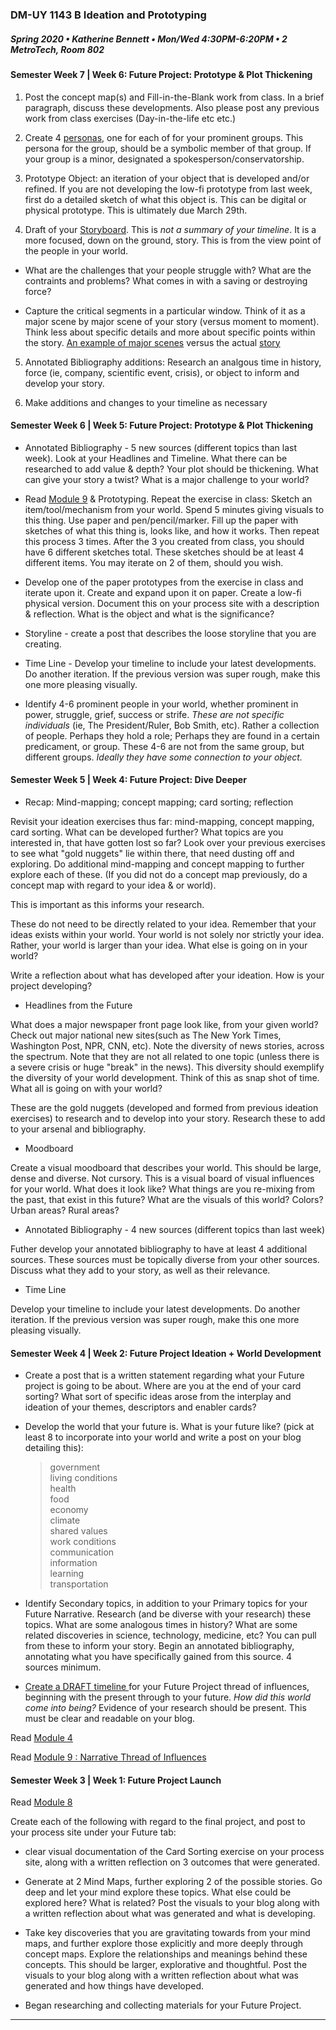 ### DM-UY 1143 B Ideation and Prototyping
##### Spring 2020 • Katherine Bennett • Mon/Wed 4:30PM-6:20PM • 2 MetroTech, Room 802


#### Semester Week 7 | Week 6: Future Project: Prototype & Plot Thickening

1. Post the concept map(s) and Fill-in-the-Blank work from class. In a brief paragraph, discuss these developments. Also please post any previous work from class exercises (Day-in-the-life etc etc.)

2. Create 4 [personas](https://github.com/IDMNYU/Ideation-Prototyping_Spring2020_Bennett/blob/master/Personas.md), one for each of for your prominent groups. This persona for the group, should be a symbolic member of that group. If your group is a minor, designated a spokesperson/conservatorship.

3. Prototype Object: an iteration of your object that is developed and/or refined. If you are not developing the low-fi prototype from last week, first do a detailed sketch of what this object is. This can be digital or physical prototype. This is ultimately due March 29th.

4. Draft of your [Storyboard](https://github.com/IDMNYU/Ideation-Prototyping_Spring2020_Bennett/tree/master/storyboardTemplates). This is *not a summary of your timeline*. It is a more focused, down on the ground, story. This is from the view point of the people in your world.

- What are the challenges that your people struggle with? What are the contraints and problems? What comes in with a saving or destroying force?

- Capture the critical segments in a particular window. Think of it as a major scene by major scene of your story (versus moment to moment). Think less about specific details and more about specific points within the story. [An example of major scenes](https://www.youtube.com/watch?v=MRyPSOyC7_c) versus the actual [story](https://www.youtube.com/watch?v=HyHNuVaZJ-k)


5. Annotated Bibliography additions: Research an analgous time in history, force (ie, company, scientific event, crisis), or object to inform and develop your story. 

6. Make additions and changes to your timeline as necessary


#### Semester Week 6 | Week 5: Future Project: Prototype & Plot Thickening

* Annotated Bibliography - 5 new sources (different topics than last week). Look at your Headlines and Timeline. What there can be researched to add value & depth? Your plot should be thickening. What can give your story a twist? What is a major challenge to your world?

* Read [Module 9](http://teaching.polishedsolid.com/ip/mod9/content/index.html#/?_k=fuqopr) & Prototyping. Repeat the exercise in class: Sketch an item/tool/mechanism from your world. Spend 5 minutes giving visuals to this thing. Use paper and pen/pencil/marker. Fill up the paper with sketches of what this thing is, looks like, and how it works. Then repeat this process 3 times. After the 3 you created from class, you should have 6  different sketches total. These sketches should be at least 4 different items. You may iterate on 2 of them, should you wish.

* Develop one of the paper prototypes from the exercise in class and iterate upon it. Create and expand upon it on paper. Create a low-fi physical version. Document this on your process site with a description & reflection. What is the object and what is the significance?

* Storyline - create a post that describes the loose storyline that you are creating.

* Time Line - Develop your timeline to include your latest developments. Do another iteration. If the previous version was super rough, make this one more pleasing visually. 

* Identify 4-6 prominent people in your world, whether prominent in power, struggle, grief, success or strife. *These are not specific individuals* (ie, The President/Ruler, Bob Smith, etc). Rather a collection of people. Perhaps they hold a role; Perhaps they are found in a certain predicament, or group. These 4-6 are not from the same group, but different groups. *Ideally they have some connection to your object.*

#### Semester Week 5 | Week 4: Future Project: Dive Deeper

* Recap: Mind-mapping; concept mapping; card sorting; reflection

Revisit your ideation exercises thus far: mind-mapping, concept mapping, card sorting. What can be developed further? What topics are you interested in, that have gotten lost so far? Look over your previous exercises to see what "gold nuggets" lie within there, that need dusting off and exploring. Do additional mind-mapping and concept mapping to further explore each of these. (If you did not do a concept map previously, do a concept map with regard to your idea & or world).

This is important as this informs your research.

These do not need to be directly related to your idea. Remember that your ideas exists within your world. Your world is not solely nor strictly your idea. Rather, your world is larger than your idea. What else is going on in your world?

Write a reflection about what has developed after your ideation. How is your project developing?

* Headlines from the Future

What does a major newspaper front page look like, from your given world? Check out major national new sites(such as The New York Times, Washington Post, NPR, CNN, etc). Note the diversity of news stories, across the spectrum. Note that they are not all related to one topic (unless there is a severe crisis or huge "break" in the news). This diversity should exemplify the diversity of your world development. Think of this as snap shot of time. What all is going on with your world?

These are the gold nuggets (developed and formed from previous ideation exercises) to research and to develop into your story. Research these to add to your arsenal and bibliography.


* Moodboard

Create a visual moodboard that describes your world. This should be large, dense and diverse. Not cursory. This is a visual board of visual influences for your world. What does it look like? What things are you re-mixing from the past, that exist in this future? What are the visuals of this world? Colors? Urban areas? Rural areas?


* Annotated Bibliography - 4 new sources (different topics than last week)

Futher develop your annotated bibliography to have at least 4 additional sources. These sources must be topically diverse from your other sources. Discuss what they add to your story, as well as their relevance. 


* Time Line

Develop your timeline to include your latest developments. Do another iteration. If the previous version was super rough, make this one more pleasing visually. 


#### Semester Week 4 | Week 2: Future Project Ideation + World Development

* Create a post that is a written statement regarding what your Future project is going to be about. Where are you at the end of your card sorting? What sort of specific ideas arose from the interplay and ideation of your themes, descriptors and enabler cards?

* Develop the world that your future is. What is your future like? (pick at least 8 to incorporate into your world and write a post on your blog detailing this):
     > government <br>
  > living conditions <br>
   > health <br>
   > food <br>
   > economy<br>
   > climate<br>
   > shared values<br>
  > work conditions<br>
   >  communication<br>
   > information<br>
   > learning<br>
   > transportation<br>

* Identify Secondary topics, in addition to your Primary topics for your Future Narrative. Research (and be diverse with your research) these topics. What are some analogous times in history? What are some related discoveries in science, technology, medicine, etc? You can pull from these to inform your story. Begin an annotated bibliography, annotating what you have specifically gained from this source. 4 sources minimum.

* <a href = "narrative_timeline.md">Create a DRAFT timeline </a> for your Future Project thread of influences, beginning with the present through to your future. *How did this world come into being?* Evidence of your research should be present. This must be clear and readable on your blog.

Read [Module 4](http://teaching.polishedsolid.com/ip/mod4/content/index.html#/?_k=drjxy8)

Read [Module 9 : Narrative Thread of Influences](http://teaching.polishedsolid.com/ip/mod9/content/index.html#/?_k=gsjmzc)



#### Semester Week 3 | Week 1: Future Project Launch

Read [Module 8](http://teaching.polishedsolid.com/ip/mod8/content/index.html#/?_k=6m31cj)

Create each of the following with regard to the final project, and post to your process site under your Future tab:

* clear visual documentation of the Card Sorting exercise on your process site, along with a written reflection on 3 outcomes that were generated.
* Generate at 2 Mind Maps, further exploring 2 of the possible stories. Go deep and let your mind explore these topics. What else could be explored here? What is related? Post the visuals to your blog along with a written reflection about what was generated and what is developing.

* Take key discoveries that you are gravitating towards from your mind maps, and further explore those explicitly and more deeply through concept maps. Explore the relationships and meanings behind these concepts. This should be larger, explorative and thoughtful.
Post the visuals to your blog along with a written reflection about what was generated and how things have developed.
* Began researching and collecting materials for your Future Project.
     
---

